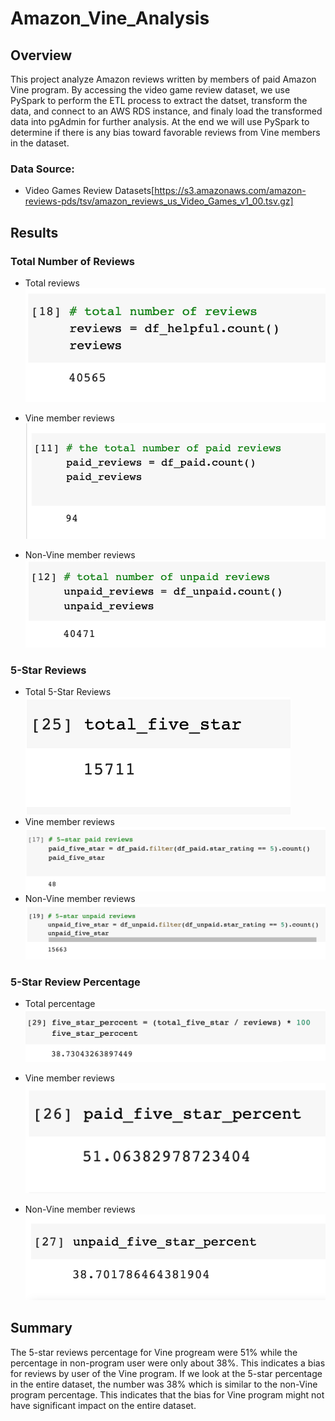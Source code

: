 # Amazon_Vine_Analysis

## Overview
This project analyze Amazon reviews written by members of paid Amazon Vine program. By accessing the video game review dataset, we use PySpark to perform the ETL process to extract the datset, transform the data, and connect to an AWS RDS instance, and finaly load the transformed data into pgAdmin for further analysis.
At the end we will use PySpark to determine if there is any bias toward favorable reviews from Vine members in the dataset.

### Data Source:
* Video Games Review Datasets[https://s3.amazonaws.com/amazon-reviews-pds/tsv/amazon_reviews_us_Video_Games_v1_00.tsv.gz]

## Results
### Total Number of Reviews
* Total reviews\
![total_reviews](Resources/total_reviews.png)

*  Vine member reviews\
![paid_reviews](Resources/paid_reviews.png)

* Non-Vine member reviews\
![unpaid_reviews](Resources/unpaid_reviews.png)

### 5-Star Reviews
* Total 5-Star Reviews\
![total_5star](Resources/total_5star.png)
* Vine member reviews\
![5_star_paid](Resources/5_star_paid.png)
* Non-Vine member reviews\
![unpaid_5star](Resources/unpaid_5star.png)

### 5-Star Review Percentage
* Total percentage\
![5star_percent](Resources/5star_percent.png)

*  Vine member reviews\
![paid_percent](Resources/paid_percent.png)

* Non-Vine member reviews\
![unpaid_percent](Resources/unpaid_percent.png)

## Summary
The 5-star reviews percentage for Vine progream were 51% while the percentage in non-program user were only about 38%. This indicates a bias for reviews by user of the Vine program. If we look at the 5-star percentage in the entire dataset, the number was 38% which is similar to the non-Vine program percentage. This indicates that the bias for Vine program might not have significant impact on the entire dataset.
